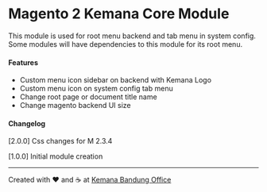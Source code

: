 # Magento 2 Kemana Core Module

This module is used for root menu backend and tab menu in system config. Some modules will have dependencies to this module for its root menu.

#### Features

* Custom menu icon sidebar on backend with Kemana Logo
* Custom menu icon on system config tab menu
* Change root page or document title name
* Change magento backend UI size

#### Changelog

[2.0.0] Css changes for M 2.3.4

[1.0.0] Initial module creation

---

Created with :heart: and :coffee: at [Kemana Bandung Office](http://kemana.com/)
